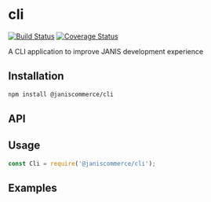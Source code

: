 # cli

[![Build Status](https://travis-ci.org/janis-commerce/cli.svg?branch=master)](https://travis-ci.org/janis-commerce/cli)
[![Coverage Status](https://coveralls.io/repos/github/janis-commerce/cli/badge.svg?branch=master)](https://coveralls.io/github/janis-commerce/cli?branch=master)

A CLI application to improve JANIS development experience

## Installation
```sh
npm install @janiscommerce/cli
```

## API


## Usage
```js
const Cli = require('@janiscommerce/cli');

```

## Examples
